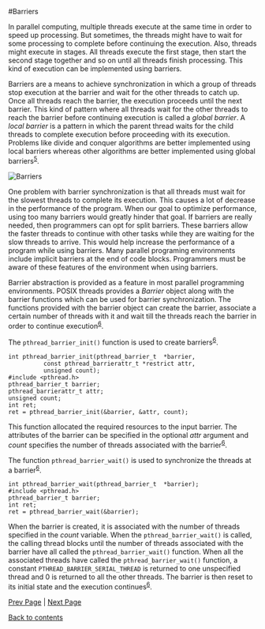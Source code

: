 #Barriers

In parallel computing, multiple threads execute at the same time in order to speed up processing. But sometimes, the threads might have to wait for some processing to complete before continuing the execution. Also, threads might execute in stages. All threads execute the first stage, then start the second stage together and so on until all threads finish processing. This kind of execution can be implemented using barriers.

Barriers are a means to achieve synchronization in which a group of threads stop execution at the barrier and wait for the other threads to catch up. Once all threads reach the barrier, the execution proceeds until the next barrier. This kind of pattern where all threads wait for the other threads to reach the barrier before continuing execution is called a *global barrier*. A *local barrier* is a pattern in which the parent thread waits for the child threads to complete execution before proceeding with its execution. Problems like divide and conquer algorithms are better implemented using local barriers whereas other algorithms are better implemented using global barriers<sup>[5]( https://github.com/Krithika-Balan2290/Concurrency-Design-Patterns/blob/master/Docs/refs.md)</sup>.

![Barriers]( http://www.albahari.com/threading/Barrier.png)

One problem with barrier synchronization is that all threads must wait for the slowest threads to complete its execution. This causes a lot of decrease in the performance of the program. When our goal to optimize performance, using too many barriers would greatly hinder that goal. If barriers are really needed, then programmers can opt for split barriers. These barriers allow the faster threads to continue with other tasks while they are waiting for the slow threads to arrive. This would help increase the performance of a program while using barriers. Many parallel programing environments include implicit barriers at the end of code blocks. Programmers must be aware of these features of the environment when using barriers.

Barrier abstraction is provided as a feature in most parallel programming environments. POSIX threads provides a *Barrier* object along with the barrier functions which can be used for barrier synchronization. The functions provided with the barrier object can create the barrier, associate a certain number of threads with it and wait till the threads reach the barrier in order to continue execution<sup>[6]( https://github.com/Krithika-Balan2290/Concurrency-Design-Patterns/blob/master/Docs/refs.md)</sup>.

The `pthread_barrier_init()` function is used to create barriers<sup>[6]( https://github.com/Krithika-Balan2290/Concurrency-Design-Patterns/blob/master/Docs/refs.md)</sup>.

```
int pthread_barrier_init(pthread_barrier_t  *barrier, 
          const pthread_barrierattr_t *restrict attr, 
          unsigned count);
#include <pthread.h> 
pthread_barrier_t barrier; 
pthread_barrierattr_t attr;
unsigned count;
int ret; 
ret = pthread_barrier_init(&barrier, &attr, count);
```

This function allocated the required resources to the input barrier. The attributes of the barrier can be specified in the optional *attr* argument and *count* specifies the number of threads associated with the barrier<sup>[6]( https://github.com/Krithika-Balan2290/Concurrency-Design-Patterns/blob/master/Docs/refs.md)</sup>.


The function `pthread_barrier_wait()` is used to synchronize the threads at a barrier<sup>[6]( https://github.com/Krithika-Balan2290/Concurrency-Design-Patterns/blob/master/Docs/refs.md)</sup>.

```
int pthread_barrier_wait(pthread_barrier_t  *barrier);
#include <pthread.h> 
pthread_barrier_t barrier; 
int ret; 
ret = pthread_barrier_wait(&barrier);

```

When the barrier is created, it is associated with the number of threads specified in the *count* variable. When the `pthread_barrier_wait()` is called, the calling thread blocks until the number of threads associated with the barrier have all called the `pthread_barrier_wait()` function. When all the associated threads have called the `pthread_barrier_wait()` function, a constant `PTHREAD_BARRIER_SERIAL_THREAD` is returned to one unspecified thread and 0 is returned to all the other threads. The barrier is then reset to its initial state and the execution continues<sup>[6]( https://github.com/Krithika-Balan2290/Concurrency-Design-Patterns/blob/master/Docs/refs.md)</sup>.


[Prev Page](https://github.com/Krithika-Balan2290/Concurrency-Design-Patterns/blob/master/Docs/balking.md) | [Next Page](https://github.com/Krithika-Balan2290/Concurrency-Design-Patterns/blob/master/Docs/disrupt.md)
 
 [Back to contents](https://github.com/Krithika-Balan2290/Concurrency-Design-Patterns/blob/master/Index.md)
